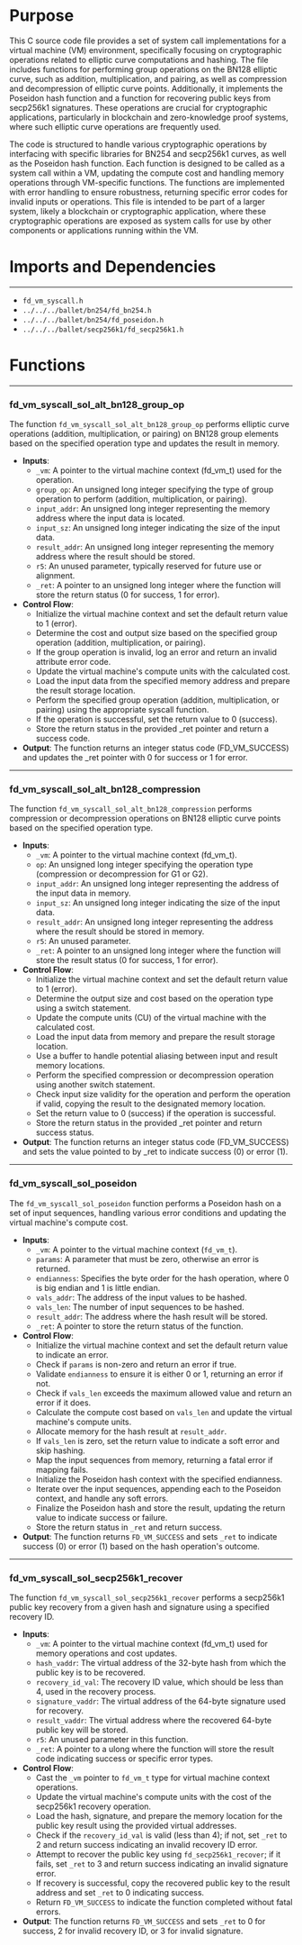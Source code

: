 # Purpose
This C source code file provides a set of system call implementations for a virtual machine (VM) environment, specifically focusing on cryptographic operations related to elliptic curve computations and hashing. The file includes functions for performing group operations on the BN128 elliptic curve, such as addition, multiplication, and pairing, as well as compression and decompression of elliptic curve points. Additionally, it implements the Poseidon hash function and a function for recovering public keys from secp256k1 signatures. These operations are crucial for cryptographic applications, particularly in blockchain and zero-knowledge proof systems, where such elliptic curve operations are frequently used.

The code is structured to handle various cryptographic operations by interfacing with specific libraries for BN254 and secp256k1 curves, as well as the Poseidon hash function. Each function is designed to be called as a system call within a VM, updating the compute cost and handling memory operations through VM-specific functions. The functions are implemented with error handling to ensure robustness, returning specific error codes for invalid inputs or operations. This file is intended to be part of a larger system, likely a blockchain or cryptographic application, where these cryptographic operations are exposed as system calls for use by other components or applications running within the VM.
# Imports and Dependencies

---
- `fd_vm_syscall.h`
- `../../../ballet/bn254/fd_bn254.h`
- `../../../ballet/bn254/fd_poseidon.h`
- `../../../ballet/secp256k1/fd_secp256k1.h`


# Functions

---
### fd\_vm\_syscall\_sol\_alt\_bn128\_group\_op<!-- {{#callable:fd_vm_syscall_sol_alt_bn128_group_op}} -->
The function `fd_vm_syscall_sol_alt_bn128_group_op` performs elliptic curve operations (addition, multiplication, or pairing) on BN128 group elements based on the specified operation type and updates the result in memory.
- **Inputs**:
    - `_vm`: A pointer to the virtual machine context (fd_vm_t) used for the operation.
    - `group_op`: An unsigned long integer specifying the type of group operation to perform (addition, multiplication, or pairing).
    - `input_addr`: An unsigned long integer representing the memory address where the input data is located.
    - `input_sz`: An unsigned long integer indicating the size of the input data.
    - `result_addr`: An unsigned long integer representing the memory address where the result should be stored.
    - `r5`: An unused parameter, typically reserved for future use or alignment.
    - `_ret`: A pointer to an unsigned long integer where the function will store the return status (0 for success, 1 for error).
- **Control Flow**:
    - Initialize the virtual machine context and set the default return value to 1 (error).
    - Determine the cost and output size based on the specified group operation (addition, multiplication, or pairing).
    - If the group operation is invalid, log an error and return an invalid attribute error code.
    - Update the virtual machine's compute units with the calculated cost.
    - Load the input data from the specified memory address and prepare the result storage location.
    - Perform the specified group operation (addition, multiplication, or pairing) using the appropriate syscall function.
    - If the operation is successful, set the return value to 0 (success).
    - Store the return status in the provided _ret pointer and return a success code.
- **Output**: The function returns an integer status code (FD_VM_SUCCESS) and updates the _ret pointer with 0 for success or 1 for error.


---
### fd\_vm\_syscall\_sol\_alt\_bn128\_compression<!-- {{#callable:fd_vm_syscall_sol_alt_bn128_compression}} -->
The function `fd_vm_syscall_sol_alt_bn128_compression` performs compression or decompression operations on BN128 elliptic curve points based on the specified operation type.
- **Inputs**:
    - `_vm`: A pointer to the virtual machine context (fd_vm_t).
    - `op`: An unsigned long integer specifying the operation type (compression or decompression for G1 or G2).
    - `input_addr`: An unsigned long integer representing the address of the input data in memory.
    - `input_sz`: An unsigned long integer indicating the size of the input data.
    - `result_addr`: An unsigned long integer representing the address where the result should be stored in memory.
    - `r5`: An unused parameter.
    - `_ret`: A pointer to an unsigned long integer where the function will store the result status (0 for success, 1 for error).
- **Control Flow**:
    - Initialize the virtual machine context and set the default return value to 1 (error).
    - Determine the output size and cost based on the operation type using a switch statement.
    - Update the compute units (CU) of the virtual machine with the calculated cost.
    - Load the input data from memory and prepare the result storage location.
    - Use a buffer to handle potential aliasing between input and result memory locations.
    - Perform the specified compression or decompression operation using another switch statement.
    - Check input size validity for the operation and perform the operation if valid, copying the result to the designated memory location.
    - Set the return value to 0 (success) if the operation is successful.
    - Store the return status in the provided _ret pointer and return success status.
- **Output**: The function returns an integer status code (FD_VM_SUCCESS) and sets the value pointed to by _ret to indicate success (0) or error (1).


---
### fd\_vm\_syscall\_sol\_poseidon<!-- {{#callable:fd_vm_syscall_sol_poseidon}} -->
The `fd_vm_syscall_sol_poseidon` function performs a Poseidon hash on a set of input sequences, handling various error conditions and updating the virtual machine's compute cost.
- **Inputs**:
    - `_vm`: A pointer to the virtual machine context (`fd_vm_t`).
    - `params`: A parameter that must be zero, otherwise an error is returned.
    - `endianness`: Specifies the byte order for the hash operation, where 0 is big endian and 1 is little endian.
    - `vals_addr`: The address of the input values to be hashed.
    - `vals_len`: The number of input sequences to be hashed.
    - `result_addr`: The address where the hash result will be stored.
    - `_ret`: A pointer to store the return status of the function.
- **Control Flow**:
    - Initialize the virtual machine context and set the default return value to indicate an error.
    - Check if `params` is non-zero and return an error if true.
    - Validate `endianness` to ensure it is either 0 or 1, returning an error if not.
    - Check if `vals_len` exceeds the maximum allowed value and return an error if it does.
    - Calculate the compute cost based on `vals_len` and update the virtual machine's compute units.
    - Allocate memory for the hash result at `result_addr`.
    - If `vals_len` is zero, set the return value to indicate a soft error and skip hashing.
    - Map the input sequences from memory, returning a fatal error if mapping fails.
    - Initialize the Poseidon hash context with the specified endianness.
    - Iterate over the input sequences, appending each to the Poseidon context, and handle any soft errors.
    - Finalize the Poseidon hash and store the result, updating the return value to indicate success or failure.
    - Store the return status in `_ret` and return success.
- **Output**: The function returns `FD_VM_SUCCESS` and sets `_ret` to indicate success (0) or error (1) based on the hash operation's outcome.


---
### fd\_vm\_syscall\_sol\_secp256k1\_recover<!-- {{#callable:fd_vm_syscall_sol_secp256k1_recover}} -->
The function `fd_vm_syscall_sol_secp256k1_recover` performs a secp256k1 public key recovery from a given hash and signature using a specified recovery ID.
- **Inputs**:
    - `_vm`: A pointer to the virtual machine context (fd_vm_t) used for memory operations and cost updates.
    - `hash_vaddr`: The virtual address of the 32-byte hash from which the public key is to be recovered.
    - `recovery_id_val`: The recovery ID value, which should be less than 4, used in the recovery process.
    - `signature_vaddr`: The virtual address of the 64-byte signature used for recovery.
    - `result_vaddr`: The virtual address where the recovered 64-byte public key will be stored.
    - `r5`: An unused parameter in this function.
    - `_ret`: A pointer to a ulong where the function will store the result code indicating success or specific error types.
- **Control Flow**:
    - Cast the `_vm` pointer to `fd_vm_t` type for virtual machine context operations.
    - Update the virtual machine's compute units with the cost of the secp256k1 recovery operation.
    - Load the hash, signature, and prepare the memory location for the public key result using the provided virtual addresses.
    - Check if the `recovery_id_val` is valid (less than 4); if not, set `_ret` to 2 and return success indicating an invalid recovery ID error.
    - Attempt to recover the public key using `fd_secp256k1_recover`; if it fails, set `_ret` to 3 and return success indicating an invalid signature error.
    - If recovery is successful, copy the recovered public key to the result address and set `_ret` to 0 indicating success.
    - Return `FD_VM_SUCCESS` to indicate the function completed without fatal errors.
- **Output**: The function returns `FD_VM_SUCCESS` and sets `_ret` to 0 for success, 2 for invalid recovery ID, or 3 for invalid signature.


